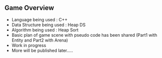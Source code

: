 ## Game Overview
- Language being used : C++
- Data Structure being used : Heap DS
- Algorithm being used : Heap Sort
- Basic plan of game scene with pseudo code has been shared (Part1 with Entity and Part2 with Arena)
- Work in progress
- More will be published later.....
  
